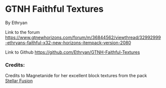 # GTNH Faithful Textures
By Ethryan


Link to the forum
https://www.gtnewhorizons.com/forum/m/36844562/viewthread/32992999-ethryans-faithful-x32-new-horizons-itempack-version-2080

Link to Github
https://github.com/Ethryan/GTNH-Faithful-Textures

### Credits:
Credits to Magnetanide for her excellent block textures from the pack [Stellar Fusion](https://www.gtnewhorizons.com/forum/m/36844562/viewthread/32547244-stellar-fusion-gregtech-32x32-v034)
